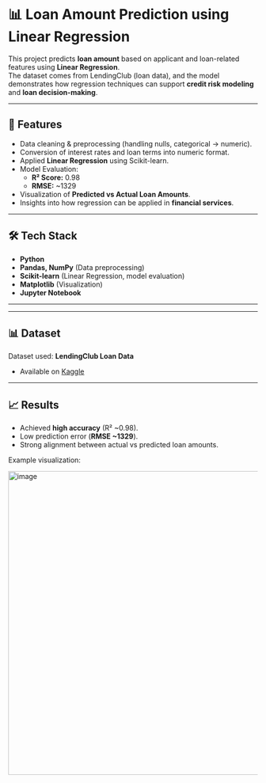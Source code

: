 # 📊 Loan Amount Prediction using Linear Regression  

This project predicts **loan amount** based on applicant and loan-related features using **Linear Regression**.  
The dataset comes from LendingClub (loan data), and the model demonstrates how regression techniques can support **credit risk modeling** and **loan decision-making**.  

---

## 🚀 Features  

- Data cleaning & preprocessing (handling nulls, categorical → numeric).  
- Conversion of interest rates and loan terms into numeric format.  
- Applied **Linear Regression** using Scikit-learn.  
- Model Evaluation:  
  - **R² Score:** 0.98  
  - **RMSE:** ~1329  
- Visualization of **Predicted vs Actual Loan Amounts**.  
- Insights into how regression can be applied in **financial services**.  

---

## 🛠️ Tech Stack  

- **Python**  
- **Pandas, NumPy** (Data preprocessing)  
- **Scikit-learn** (Linear Regression, model evaluation)  
- **Matplotlib** (Visualization)  
- **Jupyter Notebook**  

---

---

## 📊 Dataset  

Dataset used: **LendingClub Loan Data**  
- Available on [Kaggle](https://www.kaggle.com/datasets/wordsforthewise/lending-club)  

---

## 📈 Results  

- Achieved **high accuracy** (R² ~0.98).  
- Low prediction error (**RMSE ~1329**).  
- Strong alignment between actual vs predicted loan amounts.  

Example visualization:  

<img width="630" height="614" alt="image" src="https://github.com/user-attachments/assets/48cd8a1e-6cec-477c-bf33-b8a9e292bde9" />


